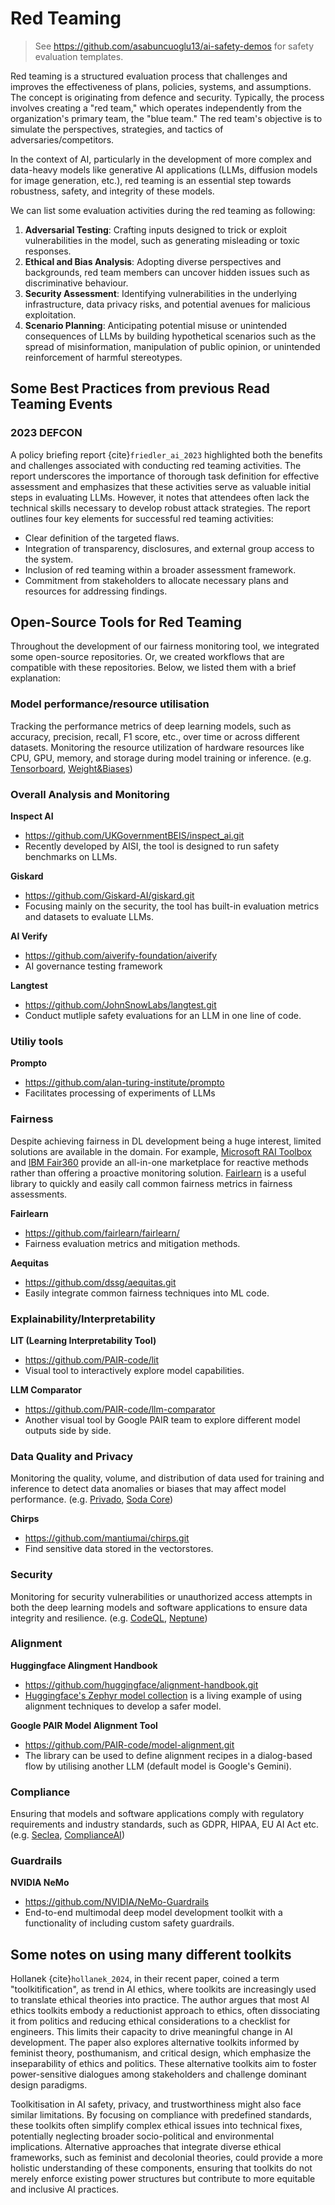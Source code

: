 # Red Teaming

> See <https://github.com/asabuncuoglu13/ai-safety-demos> for safety evaluation templates.

Red teaming is a structured evaluation process that challenges and improves the effectiveness of plans, policies, systems, and assumptions. The concept is originating from defence and security. Typically, the process involves creating a "red team," which operates independently from the organization's primary team, the "blue team." The red team's objective is to simulate the perspectives, strategies, and tactics of adversaries/competitors.

In the context of AI, particularly in the development of more complex and data-heavy models like generative AI applications (LLMs, diffusion models for image generation, etc.), red teaming is an essential step towards robustness, safety, and integrity of these models. 

We can list some evaluation activities during the red teaming as following:

1. **Adversarial Testing**: Crafting inputs designed to trick or exploit vulnerabilities in the model, such as generating misleading or toxic responses.
2. **Ethical and Bias Analysis**: Adopting diverse perspectives and backgrounds, red team members can uncover hidden issues such as discriminative behaviour.
3. **Security Assessment**: Identifying vulnerabilities in the underlying infrastructure, data privacy risks, and potential avenues for malicious exploitation. 
4. **Scenario Planning**: Anticipating potential misuse or unintended consequences of LLMs by building hypothetical scenarios such as the spread of misinformation, manipulation of public opinion, or unintended reinforcement of harmful stereotypes.


## Some Best Practices from previous Read Teaming Events

### 2023 DEFCON

A policy briefing report {cite}`friedler_ai_2023` highlighted both the benefits and challenges associated with conducting red teaming activities. The report underscores the importance of thorough task definition for effective assessment and emphasizes that these activities serve as valuable initial steps in evaluating LLMs. However, it notes that attendees often lack the technical skills necessary to develop robust attack strategies. The report outlines four key elements for successful red teaming activities:

- Clear definition of the targeted flaws.
- Integration of transparency, disclosures, and external group access to the system.
- Inclusion of red teaming within a broader assessment framework.
- Commitment from stakeholders to allocate necessary plans and resources for addressing findings.


## Open-Source Tools for Red Teaming

Throughout the development of our fairness monitoring tool, we integrated some open-source repositories. Or, we created workflows that are compatible with these repositories. Below, we listed them with a brief explanation:


### Model performance/resource utilisation

Tracking the performance metrics of deep learning models, such as accuracy, precision, recall, F1 score, etc., over time or across different datasets. Monitoring the resource utilization of hardware resources
like CPU, GPU, memory, and storage during model training or inference. (e.g. [Tensorboard](https://www.tensorflow.org/tensorboard), [Weight&Biases](https://wandb.ai/site))


### Overall Analysis and Monitoring

**Inspect AI**
- https://github.com/UKGovernmentBEIS/inspect_ai.git
- Recently developed by AISI, the tool is designed to run safety benchmarks on LLMs.

**Giskard**
- https://github.com/Giskard-AI/giskard.git
- Focusing mainly on the security, the tool has built-in evaluation metrics and datasets to evaluate LLMs.

**AI Verify**
- https://github.com/aiverify-foundation/aiverify
- AI governance testing framework

**Langtest**
- https://github.com/JohnSnowLabs/langtest.git
- Conduct mutliple safety evaluations for an LLM in one line of code.

### Utiliy tools

**Prompto**
- https://github.com/alan-turing-institute/prompto
- Facilitates processing of experiments of LLMs

### Fairness

Despite achieving fairness in DL development being a huge interest, limited solutions are available in the domain. For example, [Microsoft RAI Toolbox](https://github.com/microsoft/responsible-ai-toolbox) and [IBM Fair360](https://aif360.res.ibm.com/) provide an all-in-one marketplace for reactive methods rather than offering a proactive monitoring solution. [Fairlearn](https://github.com/fairlearn/fairlearn) is a useful library to quickly and easily call common fairness metrics in fairness assessments.

**Fairlearn**
- https://github.com/fairlearn/fairlearn/
- Fairness evaluation metrics and mitigation methods.

**Aequitas**
- https://github.com/dssg/aequitas.git
- Easily integrate common fairness techniques into ML code.

### Explainability/Interpretability

**LIT (Learning Interpretability Tool)**
- https://github.com/PAIR-code/lit
- Visual tool to interactively explore model capabilities.

**LLM Comparator**
- https://github.com/PAIR-code/llm-comparator
- Another visual tool by Google PAIR team to explore different model outputs side by side.

### Data Quality and Privacy

Monitoring the quality, volume, and distribution of data used for training and inference to detect data anomalies or biases that may affect model performance. (e.g. [Privado](https://www.privado.ai/), [Soda Core](https://www.soda.io/platform))

**Chirps**
- https://github.com/mantiumai/chirps.git
- Find sensitive data stored in the vectorstores.

### Security

Monitoring for security vulnerabilities or unauthorized access attempts in both the deep learning models and software applications to ensure data integrity and resilience. (e.g. [CodeQL](https://codeql.github.com/), [Neptune](https://security.neptune.ai/))

### Alignment

**Huggingface Alingment Handbook**
- https://github.com/huggingface/alignment-handbook.git
- [Huggingface's Zephyr model collection](https://huggingface.co/collections/HuggingFaceH4/zephyr-7b-6538c6d6d5ddd1cbb1744a66) is a living example of using alignment techniques to develop a safer model.

**Google PAIR Model Alignment Tool**
- https://github.com/PAIR-code/model-alignment.git
- The library can be used to define alignment recipes in a dialog-based flow by utilising another LLM (default model is Google's Gemini).

### Compliance

Ensuring that models and software applications comply with regulatory requirements and industry standards, such as GDPR, HIPAA, EU AI Act etc. (e.g. [Seclea](https://www.seclea.com/solution/regulatory-compliance), [ComplianceAI](https://www.compliance.ai/))

### Guardrails

**NVIDIA NeMo**
- https://github.com/NVIDIA/NeMo-Guardrails
- End-to-end multimodal deep model development toolkit with a functionality of including custom safety guardrails.

## Some notes on using many different toolkits

Hollanek {cite}`hollanek_2024`, in their recent paper, coined a term "toolkitification", as trend in AI ethics, where toolkits are increasingly used to translate ethical theories into practice. The author argues that most AI ethics toolkits embody a reductionist approach to ethics, often dissociating it from politics and reducing ethical considerations to a checklist for engineers. This limits their capacity to drive meaningful change in AI development. The paper also explores alternative toolkits informed by feminist theory, posthumanism, and critical design, which emphasize the inseparability of ethics and politics. These alternative toolkits aim to foster power-sensitive dialogues among stakeholders and challenge dominant design paradigms.

Toolkitisation in AI safety, privacy, and trustworthiness might also face similar limitations. By focusing on compliance with predefined standards, these toolkits often simplify complex ethical issues into technical fixes, potentially neglecting broader socio-political and environmental implications. Alternative approaches that integrate diverse ethical frameworks, such as feminist and decolonial theories, could provide a more holistic understanding of these components, ensuring that toolkits do not merely enforce existing power structures but contribute to more equitable and inclusive AI practices.



